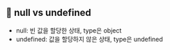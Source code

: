 ## 📌 null vs undefined

- null: 빈 값을 할당한 상태, type은 object
- undefined: 값을 할당하지 않은 상태, type은 undefined
